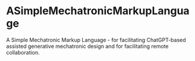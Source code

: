 # ASimpleMechatronicMarkupLanguage
A Simple Mechatronic Markup Language -  for facilitating ChatGPT-based assisted generative mechatronic design and for facilitating remote collaboration.
